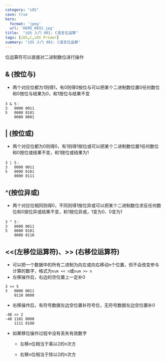 ```yaml
---
category: "iOS"
cave: true
hero:
  format: 'jpeg'
  url: 'HERO_0032.jpg'
title:  "iOS 入门 001: C语言位运算"
tags: [iOS,C,iOS Primer]
summary: "iOS 入门 001: C语言位运算"
---
```

位运算符可以直接对二进制数位进行操作

## & (按位与) 
* 两个对应位都为1则得1，有0则得0按位与可以把某个二进制数位置0任何数位和0按位与结果为0，和1按位与结果不变

>
    3 & 5：
    3   0000 0011
    5   0000 0101
        0000 0001

## | (按位或) 

* 两个对应位都为0则得0，有1则得1按位或可以把某个二进制数位置1任何数位和0按位或结果不变，和1按位或结果为1

>
    3 | 5：
    3   0000 0011
    5   0000 0101
        0000 0111

## \^(按位异或)

* 两个对应位相同则得0，不同则得1按位异或可以把某个二进制数位求反任何数位和0按位异或结果不变，和1按位异或，1变为0、0变为1

>
    3 ^ 5：
    3   0000 0011
    5   0000 0101
        0000 0110

## <<(左移位运算符)、>> (右移位运算符) 

* 可以把一个数据中的所有二进制为向左或向右移动n个位置，但不会改变参与计算的数字，格式为`num << n`或`num >> n`
* 左移操作后，右边的空位置上一定补0

>
    3 << 5
    3   0000 0011
        0110 0000

* 右移操作后，有符号数据左边空位置补符号位，无符号数据左边空位置补0

>
    -48 >> 2
    -48 1101 0000
        1111 0100

* 如果移位操作过程中没有丢失有效数字

	* 左移n位相当于乘以2的n次方

	* 右移n位相当于除以2的n次方



